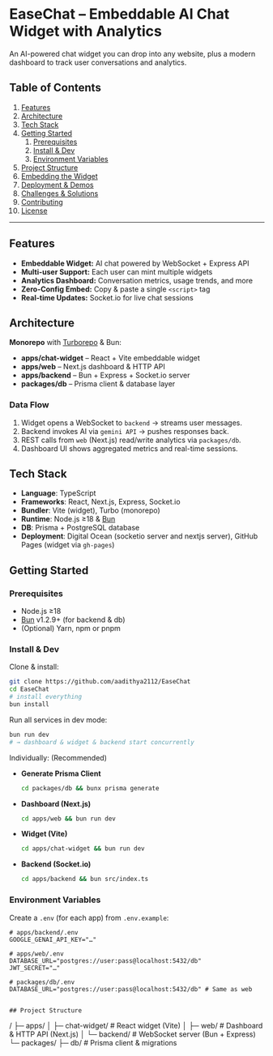 # EaseChat – Embeddable AI Chat Widget with Analytics

An AI-powered chat widget you can drop into any website, plus a modern dashboard to track user conversations and analytics.



## Table of Contents

1. [Features](#features)
2. [Architecture](#architecture)
3. [Tech Stack](#tech-stack)
4. [Getting Started](#getting-started)
   1. [Prerequisites](#prerequisites)
   2. [Install & Dev](#install--dev)
   3. [Environment Variables](#environment-variables)
5. [Project Structure](#project-structure)
6. [Embedding the Widget](#embedding-the-widget)
7. [Deployment & Demos](#deployment--demos)
8. [Challenges & Solutions](#challenges--solutions)
9. [Contributing](#contributing)
10. [License](#license)

---

## Features

- **Embeddable Widget:** AI chat powered by WebSocket + Express API
- **Multi-user Support:** Each user can mint multiple widgets
- **Analytics Dashboard:** Conversation metrics, usage trends, and more
- **Zero-Config Embed:** Copy & paste a single `<script>` tag
- **Real-time Updates:** Socket.io for live chat sessions

## Architecture

**Monorepo** with [Turborepo](https://turborepo.org/) & Bun:

- **apps/chat-widget** – React + Vite embeddable widget
- **apps/web** – Next.js dashboard & HTTP API
- **apps/backend** – Bun + Express + Socket.io server
- **packages/db** – Prisma client & database layer

### Data Flow

1. Widget opens a WebSocket to `backend` → streams user messages.
2. Backend invokes AI via `gemini API` → pushes responses back.
3. REST calls from `web` (Next.js) read/write analytics via `packages/db`.
4. Dashboard UI shows aggregated metrics and real-time sessions.

## Tech Stack

- **Language**: TypeScript
- **Frameworks**: React, Next.js, Express, Socket.io
- **Bundler**: Vite (widget), Turbo (monorepo)
- **Runtime**: Node.js ≥18 & [Bun](https://bun.sh/)
- **DB**: Prisma + PostgreSQL database
- **Deployment**: Digital Ocean (socketio server and nextjs server), GitHub Pages (widget via `gh-pages`)

## Getting Started

### Prerequisites

- Node.js ≥18
- [Bun](https://bun.sh/) v1.2.9+ (for backend & db)
- (Optional) Yarn, npm or pnpm

### Install & Dev

Clone & install:

```bash
git clone https://github.com/aadithya2112/EaseChat
cd EaseChat
# install everything
bun install
```

Run all services in dev mode:

```bash
bun run dev
# → dashboard & widget & backend start concurrently
```

Individually: (Recommended)

- **Generate Prisma Client**
  ```bash
  cd packages/db && bunx prisma generate
  ```
- **Dashboard (Next.js)**
  ```bash
  cd apps/web && bun run dev
  ```
- **Widget (Vite)**
  ```bash
  cd apps/chat-widget && bun run dev
  ```
- **Backend (Socket.io)**
  ```bash
  cd apps/backend && bun src/index.ts
  ```

### Environment Variables

Create a `.env` (for each app) from `.env.example`:

```env
# apps/backend/.env
GOOGLE_GENAI_API_KEY="…"

# apps/web/.env
DATABASE_URL="postgres://user:pass@localhost:5432/db"
JWT_SECRET="…"

# packages/db/.env
DATABASE_URL="postgres://user:pass@localhost:5432/db" # Same as web
```

```

## Project Structure

```

/
├─ apps/
│ ├─ chat-widget/ # React widget (Vite)
│ ├─ web/ # Dashboard & HTTP API (Next.js)
│ └─ backend/ # WebSocket server (Bun + Express)
└─ packages/
├─ db/ # Prisma client & migrations

````



